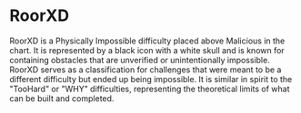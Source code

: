 # RoorXD

RoorXD is a Physically Impossible difficulty placed above Malicious in the chart. It is represented by a black icon with a white skull and is known for containing obstacles that are unverified or unintentionally impossible. RoorXD serves as a classification for challenges that were meant to be a different difficulty but ended up being impossible. It is similar in spirit to the "TooHard" or "WHY" difficulties, representing the theoretical limits of what can be built and completed.
